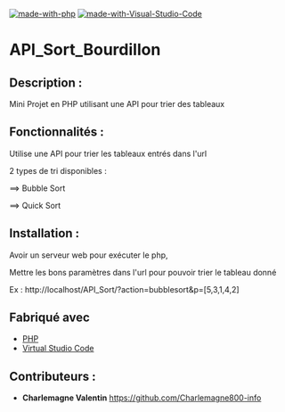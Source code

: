 [![made-with-php](https://img.shields.io/badge/Made%20with-PHP-1f425f.svg)](https://www.php.net/)
[![made-with-Visual-Studio-Code](https://img.shields.io/badge/Made%20with-Visual%20Studio%20Code-1f425f.svg)](https://code.visualstudio.com/)

# API_Sort_Bourdillon

## Description :

Mini Projet en PHP utilisant une API pour trier des tableaux


## Fonctionnalités :

Utilise une API pour trier les tableaux entrés dans l'url

2 types de tri disponibles :

==> Bubble Sort

==> Quick Sort

## Installation :

Avoir un serveur web pour exécuter le php,

Mettre les bons paramètres dans l'url pour pouvoir trier le tableau donné

Ex : http://localhost/API_Sort/?action=bubblesort&p=[5,3,1,4,2]


## Fabriqué avec

* [PHP](https://www.php.net/)
* [Virtual Studio Code](https://code.visualstudio.com/)


## Contributeurs :
* **Charlemagne Valentin** https://github.com/Charlemagne800-info


